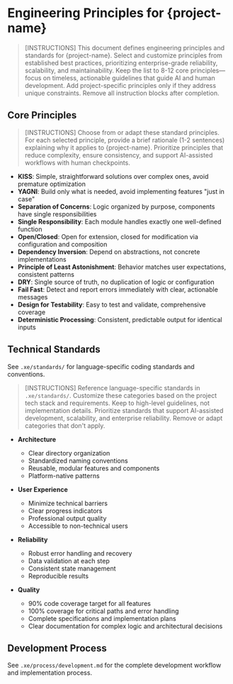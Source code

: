 # Engineering Principles for {project-name}

> [INSTRUCTIONS]
> This document defines engineering principles and standards for {project-name}. Select and customize principles from established best practices, prioritizing enterprise-grade reliability, scalability, and maintainability. Keep the list to 8-12 core principles—focus on timeless, actionable guidelines that guide AI and human development. Add project-specific principles only if they address unique constraints. Remove all instruction blocks after completion.

## Core Principles

> [INSTRUCTIONS]
> Choose from or adapt these standard principles. For each selected principle, provide a brief rationale (1-2 sentences) explaining why it applies to {project-name}. Prioritize principles that reduce complexity, ensure consistency, and support AI-assisted workflows with human checkpoints.

- **KISS**: Simple, straightforward solutions over complex ones, avoid premature optimization
- **YAGNI**: Build only what is needed, avoid implementing features "just in case"
- **Separation of Concerns**: Logic organized by purpose, components have single responsibilities
- **Single Responsibility**: Each module handles exactly one well-defined function
- **Open/Closed**: Open for extension, closed for modification via configuration and composition
- **Dependency Inversion**: Depend on abstractions, not concrete implementations
- **Principle of Least Astonishment**: Behavior matches user expectations, consistent patterns
- **DRY**: Single source of truth, no duplication of logic or configuration
- **Fail Fast**: Detect and report errors immediately with clear, actionable messages
- **Design for Testability**: Easy to test and validate, comprehensive coverage
- **Deterministic Processing**: Consistent, predictable output for identical inputs

## Technical Standards

See `.xe/standards/` for language-specific coding standards and conventions.

> [INSTRUCTIONS]
> Reference language-specific standards in `.xe/standards/`. Customize these categories based on the project tech stack and requirements. Keep to high-level guidelines, not implementation details. Prioritize standards that support AI-assisted development, scalability, and enterprise reliability. Remove or adapt categories that don't apply.

- **Architecture**
  - Clear directory organization
  - Standardized naming conventions
  - Reusable, modular features and components
  - Platform-native patterns

- **User Experience**
  - Minimize technical barriers
  - Clear progress indicators
  - Professional output quality
  - Accessible to non-technical users

- **Reliability**
  - Robust error handling and recovery
  - Data validation at each step
  - Consistent state management
  - Reproducible results

- **Quality**
  - 90% code coverage target for all features
  - 100% coverage for critical paths and error handling
  - Complete specifications and implementation plans
  - Clear documentation for complex logic and architectural decisions

## Development Process

See `.xe/process/development.md` for the complete development workflow and implementation process.
